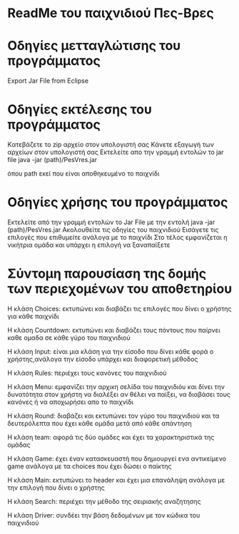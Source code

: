 # ReadMe του παιχνιδιού Πες-Βρες

# Οδηγίες μετταγλώτισης του προγράμματος

Εxport Jar File from Eclipse

# Οδηγίες εκτέλεσης του προγράμματος

Kατεβάζετε το zip αρχείο στον υπολογιστή σας
Κάνετε εξαγωγή των αρχείων στον υπολογιστή σας
Εκτελείτε απο την γραμμή εντολών το jar file
java -jar (path)/PesVres.jar

όπου path εκεί που είναι αποθηκευμένο το παιχνίδι

# Οδηγίες χρήσης του προγράμματος

Εκτελείτε από την γραμμή εντολών το Jar File
με την εντολή java -jar (path)/PesVres.jar
Ακολουθείτε τις οδηγίες του παιχνιδιού
Εισάγετε τις επιλογές που επιθυμείτε ανάλογα με το παιχνίδι
Στο τέλος εμφανίζεται η νικήτρια ομάδα και υπάρχει η επιλογή να ξαναπαίξετε

# Σύντομη παρουσίαση της δομής των περιεχομένων του αποθετηρίου

Η κλάση Choices: εκτυπώνει και διαβάζει τις επιλογές που δίνει ο χρήστης για κάθε παιχνίδι

Η κλάση Countdown: εκτυπώνει και διαβάζει τους πόντους που παίρνει καθε ομαδα
σε κάθε γύρο του παιχνιδιού

Η κλάση Input: είναι μια κλάση για την είσοδο που δίνει κάθε φορά
ο χρήστης,ανάλογα την είσοδο υπάρχει και διαφορετική μέθοδος 

Η κλάση Rules: περιέχει τους κανόνες του παιχνιδιού

Η κλάση Menu: εμφανίζει την αρχικη σελίδα του παιχνιδιόυ και δίνει 
την δυνατότητα στον χρήστη να διαλέξει αν θέλει να παίξει, να διαβάσει
τους κανόνες ή να αποχωρήσει απο το παιχνίδι

Η κλάση Round: διαβάζει και εκτυπώνει τον γύρο του παιχνιδιού και τα δευτερόλεπτα 
που έχει κάθε ομάδα μετά από κάθε απάντηση

Η κλάση team: αφορά τις δύο ομάδες και έχει τα χαρακτηριστικά της ομάδας 

Η κλάση Game: έχει έναν κατασκευαστή που δημιουργεί ενα αντικείμενο game 
ανάλογα με τα choices που έχει δώσει ο παίκτης

Η κλάση Main: εκτυπώνει το header και έχει μια επανάληψη ανάλογα
με την επιλογή που δίνει ο χρήστης

Η κλάση Search: περιέχει την μέθοδο της σειριακής αναζητησης

Η κλάση Driver: συνδέει την βάση δεδομένων με τον κώδικα του παιχνιδιού
